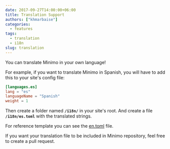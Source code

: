 ```yaml
---
date: 2017-09-27T14:00:00+06:00
title: Translation Support
authors: ["khmarbaise"]
categories:
  - features
tags:
  - translation
  - i18n
slug: translation
---
```

You can translate Minimo in your own language!

For example, if you want to translate Minimo in Spanish, you will have to add this to your site's config file:

```toml
[languages.es]
lang = "es"
languageName = "Spanish"
weight = 1
```

Then create a folder named **`/i18n/`** in your site's root. And create a file **`/i18n/es.toml`** with the translated strings.

For reference template you can see the [en.toml](https://github.com/MunifTanjim/minimo/blob/master/i18n/en.toml) file.

If you want your translation file to be included in Minimo repository, feel free to create a pull request.
